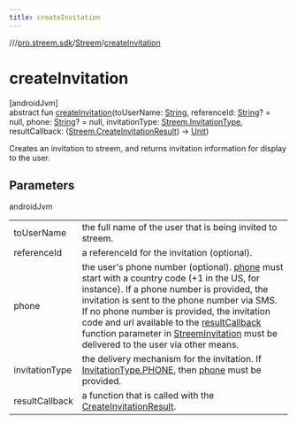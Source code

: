 ```yaml
---
title: createInvitation
---
```

//[<root>](../../../index.html)/[pro.streem.sdk](../index.html)/[Streem](index.html)/[createInvitation](create-invitation.html)



# createInvitation



[androidJvm]\
abstract fun [createInvitation](create-invitation.html)(toUserName: [String](https://kotlinlang.org/api/latest/jvm/stdlib/kotlin/-string/index.html), referenceId: [String](https://kotlinlang.org/api/latest/jvm/stdlib/kotlin/-string/index.html)? = null, phone: [String](https://kotlinlang.org/api/latest/jvm/stdlib/kotlin/-string/index.html)? = null, invitationType: [Streem.InvitationType](-invitation-type/index.html), resultCallback: ([Streem.CreateInvitationResult](-create-invitation-result/index.html)) -&gt; [Unit](https://kotlinlang.org/api/latest/jvm/stdlib/kotlin/-unit/index.html))



Creates an invitation to streem, and returns invitation information for display to the user.



## Parameters


androidJvm

| | |
|---|---|
| toUserName | the full name of the user that is being invited to streem. |
| referenceId | a referenceId for the invitation (optional). |
| phone | the user's phone number (optional). [phone](create-invitation.html) must start with a country code (+1 in the US, for instance). If a phone number is provided, the invitation is sent to the phone number via SMS. If no phone number is provided, the invitation code and url available to the [resultCallback](create-invitation.html) function parameter in [StreemInvitation](-streem-invitation/index.html) must be delivered to the user via other means. |
| invitationType | the delivery mechanism for the invitation. If [InvitationType.PHONE](-invitation-type/-p-h-o-n-e/index.html), then [phone](create-invitation.html) must be provided. |
| resultCallback | a function that is called with the [CreateInvitationResult](-create-invitation-result/index.html). |




